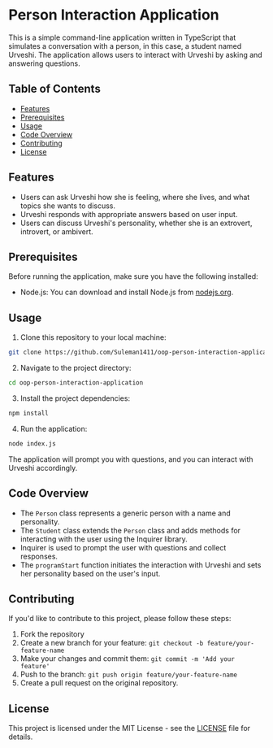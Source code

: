 # Person Interaction Application

This is a simple command-line application written in TypeScript that simulates a conversation with a person, in this case, a student named Urveshi. The application allows users to interact with Urveshi by asking and answering questions.

## Table of Contents

- [Features](#features)
- [Prerequisites](#prerequisites)
- [Usage](#usage)
- [Code Overview](#code-overview)
- [Contributing](#contributing)
- [License](#license)

## Features

- Users can ask Urveshi how she is feeling, where she lives, and what topics she wants to discuss.
- Urveshi responds with appropriate answers based on user input.
- Users can discuss Urveshi's personality, whether she is an extrovert, introvert, or ambivert.

## Prerequisites

Before running the application, make sure you have the following installed:

- Node.js: You can download and install Node.js from [nodejs.org](https://nodejs.org/).

## Usage

1. Clone this repository to your local machine:

```bash
git clone https://github.com/Suleman1411/oop-person-interaction-application
```

2. Navigate to the project directory:

```bash
cd oop-person-interaction-application
```

3. Install the project dependencies:

```bash
npm install
```

4. Run the application:

```bash
node index.js
```

The application will prompt you with questions, and you can interact with Urveshi accordingly.

## Code Overview

- The `Person` class represents a generic person with a name and personality.
- The `Student` class extends the `Person` class and adds methods for interacting with the user using the Inquirer library.
- Inquirer is used to prompt the user with questions and collect responses.
- The `programStart` function initiates the interaction with Urveshi and sets her personality based on the user's input.

## Contributing

If you'd like to contribute to this project, please follow these steps:

1. Fork the repository
2. Create a new branch for your feature: `git checkout -b feature/your-feature-name`
3. Make your changes and commit them: `git commit -m 'Add your feature'`
4. Push to the branch: `git push origin feature/your-feature-name`
5. Create a pull request on the original repository.

## License

This project is licensed under the MIT License - see the [LICENSE](LICENSE) file for details.
